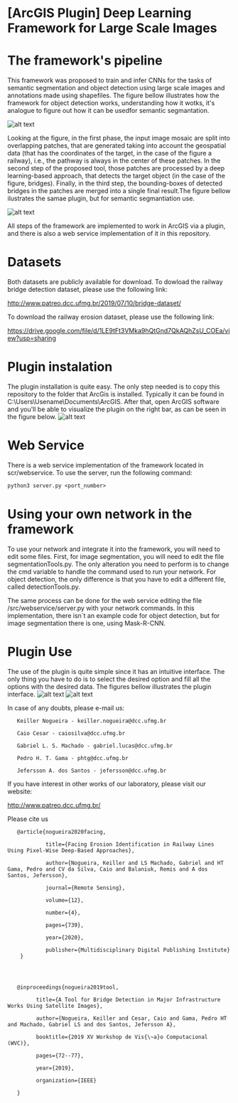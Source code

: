 # [ArcGIS Plugin] Deep Learning Framework for Large Scale Images

# The framework's pipeline

This framework was proposed to train and infer CNNs for the tasks of semantic segmentation and object detection using large scale images and annotations made using shapefiles. The figure bellow illustrates how the framework for object detection works, understanding how it wotks, it's analogue to figure out how it can be usedfor semantic segmantation.

![alt text](images/./pipeline.jpg)

Looking at the figure, in the first phase, the input image mosaic are split into overlapping patches, that are generated taking into account the geospatial data (that has the coordinates of the target, in the case of the figure a railway), i.e., the pathway is always in the center of these patches. In the second step of the proposed tool, those patches are processed by a deep
learning-based approach, that detects the target object (in the case of the figure, bridges). Finally, in the third
step, the bounding-boxes of detected bridges in the patches are merged into a single final result.The figure bellow ilustrates the samae plugin, but for semantic segmantiation use.

![alt text](images/./framework.png)

All steps of the framework are implemented to work in ArcGIS via a plugin, and there is also a web service implementation of it in this repository. 

# Datasets

Both datasets are publicly available for download. To dowload the railway bridge detection dataset, please use the following link:

http://www.patreo.dcc.ufmg.br/2019/07/10/bridge-dataset/

To download the railway erosion dataset, please use the following link:

https://drive.google.com/file/d/1LE9tFt3VMka9hQtGnd7QkAQhZsU_COEa/view?usp=sharing

# Plugin instalation

The plugin installation is quite easy. The only step needed is to copy this repository to the folder that ArcGis is installed. Typically it can be found in C:\Users\Usename\Documents\ArcGIS.
After that, open ArcGIS software and you'll be able to visualize the plugin on the right bar, as can be seen in the figure below.
![alt text](images/./arcgis_plugin1.png)

# Web Service

There is a web service implementation of the framework located in scr/webservice. To use the server, run the following command:
```diff
python3 server.py <port_number>
```

# Using your own network in the framework

To use your network and integrate it into the framework, you will need to edit some files.
First, for image segmentation, you will need to edit the file segmentationTools.py. The only alteration you need to perform is to change the cmd variable to handle the command used to run your network. For object detection, the only difference is that you have to edit a different file, called detectionTools.py.


The same process can be done for the web service editing the file /src/webservice/server.py with your network commands.
In this implementation, there isn`t an example code for object detection, but for image segmentation there is one, using Mask-R-CNN. 


# Plugin Use

The use of the plugin is quite simple since it has an intuitive interface. The only thing you have to do is to select the desired option and fill all the options with the desired data. The figures bellow illustrates the plugin interface.
![alt text](images/./arcgis_usetrain.png)
![alt text](images/./arcgis_use2.png)



In case of any doubts, please e-mail us:

       Keiller Nogueira - keiller.nogueira@dcc.ufmg.br

       Caio Cesar - caiosilva@dcc.ufmg.br

       Gabriel L. S. Machado - gabriel.lucas@dcc.ufmg.br

       Pedro H. T. Gama - phtg@dcc.ufmg.br

       Jefersson A. dos Santos - jefersson@dcc.ufmg.br


If you have interest in other works of our laboratory, please visit our website:

http://www.patreo.dcc.ufmg.br/

Please cite us


       @article{nogueira2020facing,
                
                title={Facing Erosion Identification in Railway Lines Using Pixel-Wise Deep-Based Approaches},
                
                author={Nogueira, Keiller and LS Machado, Gabriel and HT Gama, Pedro and CV da Silva, Caio and Balaniuk, Remis and A dos Santos, Jefersson},
                
                journal={Remote Sensing},
                
                volume={12},
                
                number={4},
                
                pages={739},
                
                year={2020},
                
                publisher={Multidisciplinary Digital Publishing Institute}
        }




       @inproceedings{nogueira2019tool,

             title={A Tool for Bridge Detection in Major Infrastructure Works Using Satellite Images},
  
             author={Nogueira, Keiller and Cesar, Caio and Gama, Pedro HT and Machado, Gabriel LS and dos Santos, Jefersson A},
  
             booktitle={2019 XV Workshop de Vis{\~a}o Computacional (WVC)},
  
             pages={72--77},
  
             year={2019},
  
             organization={IEEE}

       }
